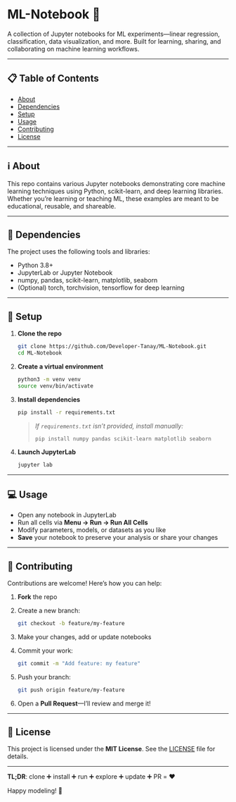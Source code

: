 # ML-Notebook 🧠

A collection of Jupyter notebooks for ML experiments—linear regression, classification, data visualization, and more. Built for learning, sharing, and collaborating on machine learning workflows.

---

## 📋 Table of Contents

- [About](#-about)  
- [Dependencies](#-dependencies)  
- [Setup](#-setup)   
- [Usage](#-usage)  
- [Contributing](#-contributing)  
- [License](#-license)  

---

## ℹ️ About

This repo contains various Jupyter notebooks demonstrating core machine learning techniques using Python, scikit-learn, and deep learning libraries. Whether you’re learning or teaching ML, these examples are meant to be educational, reusable, and shareable.

---

## 🧰 Dependencies

The project uses the following tools and libraries:

- Python 3.8+  
- JupyterLab or Jupyter Notebook  
- numpy, pandas, scikit-learn, matplotlib, seaborn  
- (Optional) torch, torchvision, tensorflow for deep learning

---

## 🚀 Setup

1. **Clone the repo**  
   ```bash
   git clone https://github.com/Developer-Tanay/ML-Notebook.git
   cd ML-Notebook
   ```

2. **Create a virtual environment**

   ```bash
   python3 -m venv venv
   source venv/bin/activate
   ```

3. **Install dependencies**

   ```bash
   pip install -r requirements.txt
   ```

   > *If `requirements.txt` isn’t provided, install manually:*
   >
   > ```bash
   > pip install numpy pandas scikit-learn matplotlib seaborn
   > ```

4. **Launch JupyterLab**

   ```bash
   jupyter lab
   ```

---

## 💻 Usage

* Open any notebook in JupyterLab
* Run all cells via **Menu → Run → Run All Cells**
* Modify parameters, models, or datasets as you like
* **Save** your notebook to preserve your analysis or share your changes

---

## 🤝 Contributing

Contributions are welcome! Here’s how you can help:

1. **Fork** the repo
2. Create a new branch:

   ```bash
   git checkout -b feature/my-feature
   ```
3. Make your changes, add or update notebooks
4. Commit your work:

   ```bash
   git commit -m "Add feature: my feature"
   ```
5. Push your branch:

   ```bash
   git push origin feature/my-feature
   ```
6. Open a **Pull Request**—I’ll review and merge it!

---

## 📝 License

This project is licensed under the **MIT License**. See the [LICENSE](LICENSE) file for details.

---

**TL;DR**: clone ➕ install ➕ run ➕ explore ➕ update ➕ PR = ❤️

Happy modeling! 🚀

